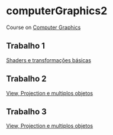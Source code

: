 # computerGraphics2
Course on [Computer Graphics](https://uspdigital.usp.br/jupiterweb/obterDisciplina?nomdis=&sgldis=SCC0250)

## Trabalho 1
[Shaders e transformações básicas](https://github.com/jorgesalhani/computerGraphics2/tree/main/trabalho1)

## Trabalho 2
[View, Projection e multiplos objetos](https://github.com/jorgesalhani/computerGraphics2/tree/main/trabalho2)

## Trabalho 3
[View, Projection e multiplos objetos](https://github.com/jorgesalhani/computerGraphics2/tree/main/trabalho2)